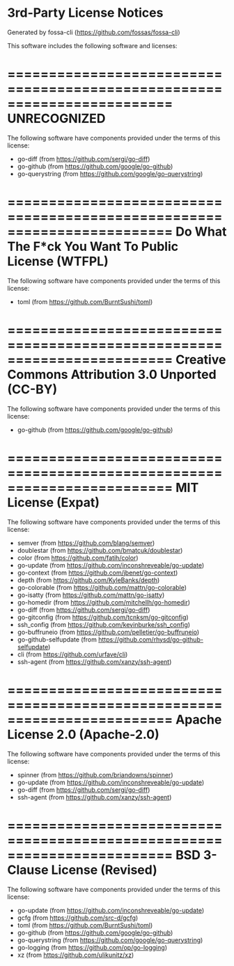 # 3rd-Party License Notices

Generated by fossa-cli (https://github.com/fossas/fossa-cli)

This software includes the following software and licenses:

========================================================================
UNRECOGNIZED
========================================================================

The following software have components provided under the terms of this license:

- go-diff (from https://github.com/sergi/go-diff)
- go-github (from https://github.com/google/go-github)
- go-querystring (from https://github.com/google/go-querystring)

========================================================================
Do What The F*ck You Want To Public License (WTFPL)
========================================================================

The following software have components provided under the terms of this license:

- toml (from https://github.com/BurntSushi/toml)

========================================================================
Creative Commons Attribution 3.0 Unported (CC-BY)
========================================================================

The following software have components provided under the terms of this license:

- go-github (from https://github.com/google/go-github)

========================================================================
MIT License (Expat)
========================================================================

The following software have components provided under the terms of this license:

- semver (from https://github.com/blang/semver)
- doublestar (from https://github.com/bmatcuk/doublestar)
- color (from https://github.com/fatih/color)
- go-update (from https://github.com/inconshreveable/go-update)
- go-context (from https://github.com/jbenet/go-context)
- depth (from https://github.com/KyleBanks/depth)
- go-colorable (from https://github.com/mattn/go-colorable)
- go-isatty (from https://github.com/mattn/go-isatty)
- go-homedir (from https://github.com/mitchellh/go-homedir)
- go-diff (from https://github.com/sergi/go-diff)
- go-gitconfig (from https://github.com/tcnksm/go-gitconfig)
- ssh_config (from https://github.com/kevinburke/ssh_config)
- go-buffruneio (from https://github.com/pelletier/go-buffruneio)
- go-github-selfupdate (from https://github.com/rhysd/go-github-selfupdate)
- cli (from https://github.com/urfave/cli)
- ssh-agent (from https://github.com/xanzy/ssh-agent)

========================================================================
Apache License 2.0 (Apache-2.0)
========================================================================

The following software have components provided under the terms of this license:

- spinner (from https://github.com/briandowns/spinner)
- go-update (from https://github.com/inconshreveable/go-update)
- go-diff (from https://github.com/sergi/go-diff)
- ssh-agent (from https://github.com/xanzy/ssh-agent)

========================================================================
BSD 3-Clause License (Revised)
========================================================================

The following software have components provided under the terms of this license:

- go-update (from https://github.com/inconshreveable/go-update)
- gcfg (from https://github.com/src-d/gcfg)
- toml (from https://github.com/BurntSushi/toml)
- go-github (from https://github.com/google/go-github)
- go-querystring (from https://github.com/google/go-querystring)
- go-logging (from https://github.com/op/go-logging)
- xz (from https://github.com/ulikunitz/xz)

